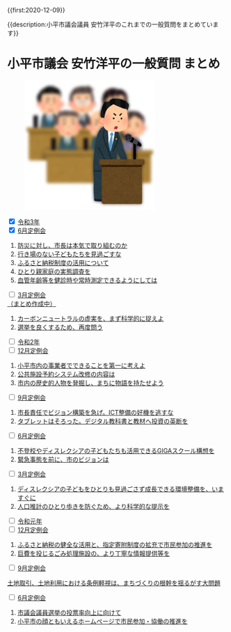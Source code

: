{{first:2020-12-09}}

{{description:小平市議会議員 安竹洋平のこれまでの一般質問をまとめています}}

# 小平市議会 安竹洋平の一般質問 まとめ

<figure>
<img src="./ippan-situmon.png" alt="一般質問しているイラスト">
</figure>


<div class="acd-wrapper">
  <!-- Main -->
  <div class="parent-tab tab-3">
    <input type="checkbox" name="tab" id="tab-3" checked>
    <label for="tab-3" class="tab-3"><span><a href="./r3/index.md">令和3年</a></span><div class="icon"><i class="fa fa-plus" aria-hidden="true"></i></div></label>
    <div class="acd-content">
      <!-- Sub -->
      <div class="child-tab">
        <input type="checkbox" name="sub-tab" id="tab-3-6" checked>
        <label for="tab-3-6"><span><a href="./r3/6-gatu/index.md">6月定例会</a></span><div class="icon"><i class="fa fa-plus" aria-hidden="true"></i></div></label>
        <div class="acd-sub-content">
          <ol>
            <li><a href="./r3/6-gatu/1-sityou-bousai-honkijanaidesyo.md">防災に対し、市長は本気で取り組むのか</a></li>
            <li><a href="./r3/6-gatu/2-ikibanonai-kodomotachi.md">行き場のない子どもたちを見過ごすな</a></li>
            <li><a href="./r3/6-gatu/3-furusato-nouzei.md">ふるさと納税制度の活用について</a></li>
            <li><a href="./r3/6-gatu/4-hitorioya-katei-jittai-chousa.md">ひとり親家庭の実態調査を</a></li>
            <li><a href="./r3/6-gatu/5-kekkan-nenrei.md">血管年齢等を健診時や常時測定できるようにしては</a></li>
          </ol>
        </div>
      </div>
      <!-- Sub -->
      <div class="child-tab">
        <input type="checkbox" name="sub-tab" id="tab-3-3">
        <label for="tab-3-3"><span><a href="./r3/3-gatu/index.md">3月定例会<br>（まとめ作成中）</a></span><div class="icon"><i class="fa fa-plus" aria-hidden="true"></i></div></label>
        <div class="acd-sub-content">
          <ol>
            <li><a href="./r3/3-gatu/1-carbon-neutral-giman.md">カーボンニュートラルの虚実を、まず科学的に捉えよ</a></li>
            <li><a href="./r3/3-gatu/2-senkyo-yokusuru-again.md">選挙を良くするため、再度問う</a></li>
          </ol>
        </div>
      </div>
    </div>
  </div>
  <!-- Main -->
  <div class="parent-tab tab-2">
    <input type="checkbox" name="tab" id="tab-2">
    <label for="tab-2" class="tab-2"><span><a href="./r2/index.md">令和2年</a></span><div class="icon"><i class="fa fa-plus" aria-hidden="true"></i></div></label>
    <div class="acd-content">
      <!-- Sub -->
      <div class="child-tab">
        <input type="checkbox" name="sub-tab" id="tab-2-12">
        <label for="tab-2-12"><span><a href="./r2/12-gatu/index.md">12月定例会</a></span><div class="icon"><i class="fa fa-plus" aria-hidden="true"></i></div></label>
        <div class="acd-sub-content">
          <ol>
            <li><a href="./r2/12-gatu/1-kodaira-first.md">小平市内の事業者でできることを第一に考えよ</a></li>
            <li><a href="./r2/12-gatu/2-koukyou-sisetu-naiyou.md">公共施設予約システム改修の内容は</a></li>
            <li><a href="./r2/12-gatu/3-machi-story.md">市内の歴史的人物を発掘し、まちに物語を持たせよう</a></li>
          </ol>
        </div>
      </div>
      <!-- Sub -->
      <div class="child-tab">
        <input type="checkbox" name="sub-tab" id="tab-2-9">
        <label for="tab-2-9"><span><a href="./r2/9-gatu/index.md">9月定例会</a></span><div class="icon"><i class="fa fa-plus" aria-hidden="true"></i></div></label>
        <div class="acd-sub-content">
          <ol>
            <li><a href="./r2/9-gatu/1-sityou-vision-isoge.md">市長責任でビジョン構築を急げ。ICT整備の好機を逃すな</a></li>
            <li><a href="./r2/9-gatu/2-digital-kyoukasyo-isoge.md">タブレットはそろった。デジタル教科書と教材へ投資の英断を</a></li>
          </ol>
        </div>
      </div>
      <!-- Sub -->
      <div class="child-tab">
        <input type="checkbox" name="sub-tab" id="tab-2-6">
        <label for="tab-2-6"><span><a href="./r2/6-gatu/index.md">6月定例会</a></span><div class="icon"><i class="fa fa-plus" aria-hidden="true"></i></div></label>
        <div class="acd-sub-content">
          <ol>
            <li><a href="./r2/6-gatu/1-giga-school-dyslexia.md">不登校やディスレクシアの子どもたちも活用できるGIGAスクール構想を</a></li>
            <li><a href="./r2/6-gatu/2-kinkyu-vision.md">緊急事態を前に、市のビジョンは</a></li>
          </ol>
        </div>
      </div>
      <!-- Sub -->
      <div class="child-tab">
        <input type="checkbox" name="sub-tab" id="tab-2-3">
        <label for="tab-2-3"><span><a href="./r2/3-gatu/index.md">3月定例会</a></span><div class="icon"><i class="fa fa-plus" aria-hidden="true"></i></div></label>
        <div class="acd-sub-content">
          <ol>
            <li><a href="./r2/3-gatu/1-dyslexia-kankyo.md">ディスレクシアの子どもをひとりも見過ごさず成長できる環境整備を、いますぐに</a></li>
            <li><a href="./r2/3-gatu/2-jinkou-suikei-kagaku.md">人口推計のひとり歩きを防ぐため、より科学的な提示を</a></li>
          </ol>
        </div>
      </div>
    </div>
  </div>
  <!-- Main -->
  <div class="parent-tab tab-1">
    <input type="checkbox" name="tab" id="tab-1">
    <label for="tab-1" class="tab-1"><span><a href="./r1/index.md">令和元年</a></span><div class="icon"><i class="fa fa-plus" aria-hidden="true"></i></div></label>
    <div class="acd-content">
      <!-- Sub -->
      <div class="child-tab">
        <input type="checkbox" name="sub-tab" id="tab-1-12">
        <label for="tab-1-12"><span><a href="./r1/12-gatu/index.md">12月定例会</a></span><div class="icon"><i class="fa fa-plus" aria-hidden="true"></i></div></label>
        <div class="acd-sub-content">
          <ol>
            <li><a href="./r1/12-gatu/1-furusato-nouzei-kakuju.md">ふるさと納税の健全な活用と、指定寄附制度の拡充で市民参加の推進を</a></li>
            <li><a href="./r1/12-gatu/2-gomi-sisetu-jouhou.md">巨費を投じるごみ処理施設の、より丁寧な情報提供等を</a></li>
          </ol>
        </div>
      </div>
      <!-- Sub -->
      <div class="child-tab">
        <input type="checkbox" name="sub-tab" id="tab-1-9">
        <label for="tab-1-9"><span><a href="./r1/9-gatu/index.md">9月定例会</a></span><div class="icon"><i class="fa fa-plus" aria-hidden="true"></i></div></label>
        <div class="acd-sub-content">
          <p><a href="./r1/9-gatu/tochi-jourei-keisi.md">土地取引、土地利用における条例軽視は、まちづくりの根幹を揺るがす大問題</a></p>
        </div>
      </div>
      <!-- Sub -->
      <div class="child-tab">
        <input type="checkbox" name="sub-tab" id="tab-1-6">
        <label for="tab-1-6"><span><a href="./r1/6-gatu/index.md">6月定例会</a></span><div class="icon"><i class="fa fa-plus" aria-hidden="true"></i></div></label>
        <div class="acd-sub-content">
          <ol>
            <li><a href="./r1/6-gatu/1-touhyouritu-koujou.md">市議会議員選挙の投票率向上に向けて</a></li>
            <li><a href="./r1/6-gatu/2-homepage-siminsanka.md">小平市の顔ともいえるホームページで市民参加・協働の推進を</a></li>
          </ol>
        </div>
      </div>
    </div>
  </div>
</div>



